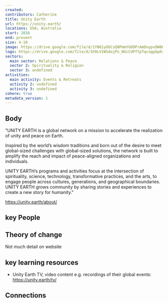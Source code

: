 ```yaml
---
created:
contributors: Catherine
title: Unity Earth
url: https://unity.earth/
locations: USA; Australia
start: 2016
end: present
size: 4-10
image: https://drive.google.com/file/d/1YN61yOGCsQ0PmmYGO9PrAmDnypvDW8HB/view?usp=drive_link
logo: https://drive.google.com/file/d/1h9LV1WSdojPn_NGcCUPftpTqcogpbpKx/view?usp=drive_link
sectors:
  main sector: Relations & Peace
  sector 2: Spirituality & Religion
  sector 3: undefined
activities: 
  main activity: Events & Retreats
  activity 2: undefined
  activity 3: undefined
cohere: true
metadata_version: 1
---
```



## Body

"UNITY EARTH is a global network on a mission to accelerate the realization of unity and peace on Earth.

Inspired by the world’s wisdom traditions and born out of the desire to meet global-sized challenges with global-sized solutions, the network is built to amplify the reach and impact of peace-aligned organizations and individuals.

UNITY EARTH’s programs and activities focus at the intersection of spirituality, science, technology, transformative practices, and the arts, to engage people across cultures, generations, and geographical boundaries. UNITY EARTH grows community by sharing stories and experiences to create a new story for humanity."

https://unity.earth/about/ 

## key People



## Theory of change

Not much detail on website

## key learning resources

- Unity Earth TV, video content e.g. recordings of their global events: https://unity.earth/tv/ 

## Connections





